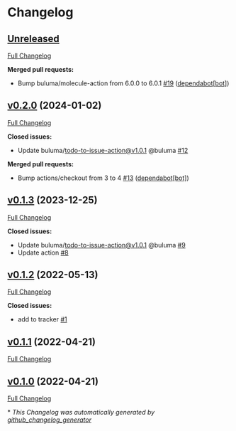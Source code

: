 # Changelog

## [Unreleased](https://github.com/buluma/ansible-role-rclone/tree/HEAD)

[Full Changelog](https://github.com/buluma/ansible-role-rclone/compare/v0.2.0...HEAD)

**Merged pull requests:**

- Bump buluma/molecule-action from 6.0.0 to 6.0.1 [\#19](https://github.com/buluma/ansible-role-rclone/pull/19) ([dependabot[bot]](https://github.com/apps/dependabot))

## [v0.2.0](https://github.com/buluma/ansible-role-rclone/tree/v0.2.0) (2024-01-02)

[Full Changelog](https://github.com/buluma/ansible-role-rclone/compare/v0.1.3...v0.2.0)

**Closed issues:**

- Update buluma/todo-to-issue-action@v1.0.1 @buluma [\#12](https://github.com/buluma/ansible-role-rclone/issues/12)

**Merged pull requests:**

- Bump actions/checkout from 3 to 4 [\#13](https://github.com/buluma/ansible-role-rclone/pull/13) ([dependabot[bot]](https://github.com/apps/dependabot))

## [v0.1.3](https://github.com/buluma/ansible-role-rclone/tree/v0.1.3) (2023-12-25)

[Full Changelog](https://github.com/buluma/ansible-role-rclone/compare/v0.1.2...v0.1.3)

**Closed issues:**

- Update buluma/todo-to-issue-action@v1.0.1 @buluma [\#9](https://github.com/buluma/ansible-role-rclone/issues/9)
- Update action [\#8](https://github.com/buluma/ansible-role-rclone/issues/8)

## [v0.1.2](https://github.com/buluma/ansible-role-rclone/tree/v0.1.2) (2022-05-13)

[Full Changelog](https://github.com/buluma/ansible-role-rclone/compare/v0.1.1...v0.1.2)

**Closed issues:**

- add to tracker [\#1](https://github.com/buluma/ansible-role-rclone/issues/1)

## [v0.1.1](https://github.com/buluma/ansible-role-rclone/tree/v0.1.1) (2022-04-21)

[Full Changelog](https://github.com/buluma/ansible-role-rclone/compare/v0.1.0...v0.1.1)

## [v0.1.0](https://github.com/buluma/ansible-role-rclone/tree/v0.1.0) (2022-04-21)

[Full Changelog](https://github.com/buluma/ansible-role-rclone/compare/725de1898316495d7a420eb2e31e617c1adcf319...v0.1.0)



\* *This Changelog was automatically generated by [github_changelog_generator](https://github.com/github-changelog-generator/github-changelog-generator)*
